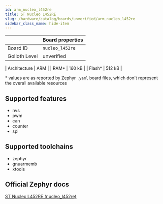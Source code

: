 ```yaml
---
id: arm_nucleo_l452re
title: ST Nucleo L452RE
slug: /hardware/catalog/boards/unverified/arm_nucleo_l452re
sidebar_class_name: hide-item
---
```


[//]: # (This is an auto-generated file, do not edit! Changes to it will be lost upon re-generation)



|                | Board properties     |
| -------------  | -------------------- |
| Board ID       | `nucleo_l452re` |
| Golioth Level  | unverified       |

| Architecture   | ARM |
| RAM*           | 160 kB |
| Flash*         | 512 kB |

\* values are as reported by Zephyr `.yaml` board files, which don't represent the overall available resources



## Supported features

* nvs
* pwm
* can
* counter
* spi

## Supported toolchains

* zephyr
* gnuarmemb
* xtools

## Official Zephyr docs

[ST Nucleo L452RE (nucleo_l452re)](https://docs.zephyrproject.org/latest/boards/arm/nucleo_l452re/doc/index.html)
